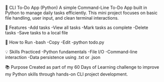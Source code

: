 🧾 CLI To-Do App (Python)
A simple Command-Line To-Do App built in Python to manage daily tasks efficiently. This mini project focuses on basic file handling, user input, and clean terminal interactions.

📌 Features
-Add tasks
-View all tasks
-Mark tasks as complete
-Delete tasks
-Save tasks to a local file

🚀 How to Run
-bash
-Copy
-Edit
-python todo.py

💡 Skills Practiced
-Python fundamentals
-File I/O
-Command-line interaction
-Data persistence using .txt or .json

📚 Purpose
Created as part of my 60 Days of Learning challenge to improve my Python skills through hands-on CLI project development.

